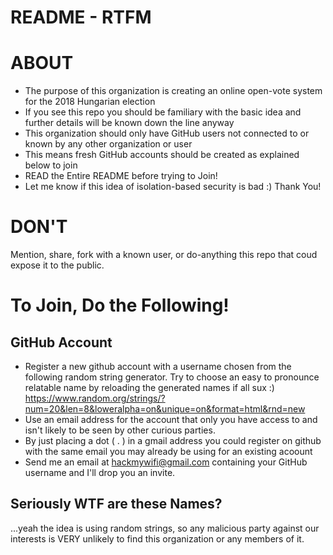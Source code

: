 # README - RTFM

# ABOUT
- The purpose of this organization is creating an online open-vote system for the 2018 Hungarian election
- If you see this repo you should be familiary with the basic idea and further details will be known down the line anyway
- This organization should only have GitHub users not connected to or known by any other organization or user
- This means fresh GitHub accounts should be created as explained below to join
- READ the Entire README before trying to Join!
- Let me know if this idea of isolation-based security is bad :)
Thank You!

DON'T
=====
Mention, share, fork with a known user, or do-anything this repo that coud expose it to the public.

To Join, Do the Following!
=============================

GitHub Account
--------------
- Register a new github account with a username chosen from the following random string generator. Try to choose an easy to pronounce relatable name by reloading the generated names if all sux :) https://www.random.org/strings/?num=20&len=8&loweralpha=on&unique=on&format=html&rnd=new
- Use an email address for the account that only you have access to and isn't likely to be seen by other curious parties.
- By just placing a dot ( . ) in a gmail address you could register on github with the same email you may already be using for an existing acoount
- Send me an email at hackmywifi@gmail.com containing your GitHub username and I'll drop you an invite.

Seriously WTF are these Names?
------------------------------
...yeah the idea is using random strings, so any malicious party against our interests is VERY unlikely to find this organization or any members of it.
